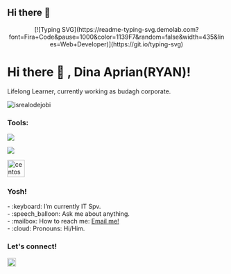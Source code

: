 ## Hi there 👋
<p align="center">
  [![Typing SVG](https://readme-typing-svg.demolab.com?font=Fira+Code&pause=1000&color=1139F7&random=false&width=435&lines=Web+Developer)](https://git.io/typing-svg)
</p>

# <summary><strong>Hi there :wave: , Dina Aprian(RYAN)!</strong></summary>

Lifelong Learner, currently working as budagh corporate.
<p align="left"> <img src="https://komarev.com/ghpvc/?username=ketimusprime&label=Profile%20views&color=0e75b6&style=flat" alt="isrealodejobi" />
</p>

### <summary><strong>Tools:</strong></summary>
<p>
    <img src="https://img.shields.io/badge/Text%20Editor-Visual%20Studio%20Code-blue?&logo=visual%20studio%20code&logoColor=blue" />
</p>
<p>
    <img src="https://img.shields.io/badge/Text%20Editor-Visual%20Studio%20Code-blue?&logo=visual%20studio%20code&logoColor=blue" />
</p>
<p>
  <a href="https://www.centos.org/" target="_blank"> <img src="https://cdn.jsdelivr.net/gh/devicons/devicon/icons/centos/centos-original.svg" alt="centos" width="40" height="40"/> </a>
</p>

### <summary><strong>Yosh!</strong></summary>
<p>
    - :keyboard: I’m currently IT Spv. </br>
    - :speech_balloon: Ask me about anything.</br>
    - :mailbox: How to reach me: <a href="mailto:ry4ns04@gmail.com">Email me!</a>  </br>
    - :cloud: Pronouns: Hi/Him. </br>
<p>
 
### <summary><strong>Let's connect!</strong></summary>
<a href="https://twitter.com/ry4ns04">
  <img align="left" alt="Goo's Twitter" width="20px" src="https://simpleicons.now.sh/twitter/495f7e" />
</a>

